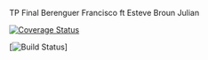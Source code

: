 TP Final Berenguer Francisco ft Esteve Broun Julian

[![Coverage Status](https://coveralls.io/repos/github/dagostinoips/TpFinal2017/badge.svg?branch=master)](https://coveralls.io/github/dagostinoips/TpFinal2017?branch=master)

[![Build Status](https://travis-ci.org/BerenguerFrancisco/TpFinal2017.svg?branch=master)]
